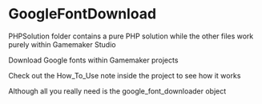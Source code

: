 # GoogleFontDownload
PHPSolution folder contains a pure PHP solution while the other files work purely within Gamemaker Studio

Download Google fonts within Gamemaker projects

Check out the How_To_Use note inside the project to see how it works

Although all you really need is the google_font_downloader object
